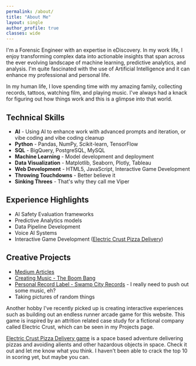 ```yaml
---
permalink: /about/
title: "About Me"
layout: single
author_profile: true
classes: wide
---
```


I'm a Forensic Engineer with an expertise in eDiscovery. In my work life, I enjoy transforming complex data into actionable insights that span across the ever evolving landscape of machine learning, predictive analytics, and analysis. I'm quite fascinated with the use of Artificial Intelligence and it can enhance my professional and personal life. 

In my human life, I love spending time with my amazing family, collecting records, tattoos, watching film, and playing music. I've always had a knack for figuring out how things work and this is a glimpse into that world. 

## Technical Skills

- **AI** - Using AI to enhance work with advanced prompts and iteration, or vibe coding and vibe coding cleanup
- **Python** - Pandas, NumPy, Scikit-learn, TensorFlow
- **SQL** - BigQuery, PostgreSQL, MySQL
- **Machine Learning** - Model development and deployment
- **Data Visualization** - Matplotlib, Seaborn, Plotly, Tableau
- **Web Development** - HTML5, JavaScript, Interactive Game Development
- **Throwing Touchdowns** - Better believe it
- **Sinking Threes** - That's why they call me Viper

## Experience Highlights

- AI Safety Evaluation frameworks
- Predictive Analytics models
- Data Pipeline Development
- Voice AI Systems
- Interactive Game Development ([Electric Crust Pizza Delivery](/pizza-game/))

## Creative Projects

- [Medium Articles](https://groundcontrolcharles.medium.com)
- [Creating Music - The Boom Bang](https://www.theboombangisdead.com)
- [Personal Record Label - Swamp City Records](https://swampcityrecs.com/) - I really need to push out some music, eh?
- Taking pictures of random things

Another hobby I've recently picked up is creating interactive experiences such as building out an endless runner arcade game for this website. This game is inspired by an attrition related case study for a fictional company called Electric Crust, which can be seen in my Projects page. 

[Electric Crust Pizza Delivery game](/pizza-game/) is a space based adventure delivering pizzas and avoiding alients and other hazardous objects in space. Check it out and let me know what you think. I haven't been able to crack the top 10 in scoring yet, but maybe you can. 